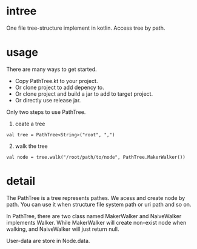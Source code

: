 # intree
One file tree-structure implement in kotlin.  Access tree by path.

# usage
There are many ways to get started.
- Copy PathTree.kt to your project. 
- Or clone project to add depency to. 
- Or clone project and build a jar to add to target project.
- Or directly use release jar.

Only two steps to use PathTree.
1. ceate a tree
```
val tree = PathTree<String>("root", ",")
```
2. walk the tree
```
val node = tree.walk("/root/path/to/node", PathTree.MakerWalker())
```

# detail
The PathTree is a tree represents pathes. We acess and create node by path. You can use it when structure file system path or uri path and so on.

In PathTree, there are two class named MakerWalker and NaiveWalker implements Walker. While MakerWalker will create non-exist node when walking, and NaiveWalker will just return null.

User-data are store in Node.data.
